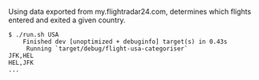 Using data exported from my.flightradar24.com, determines which flights entered and exited a given country.

```
$ ./run.sh USA
    Finished dev [unoptimized + debuginfo] target(s) in 0.43s
     Running `target/debug/flight-usa-categoriser`
JFK,HEL
HEL,JFK
...
```
